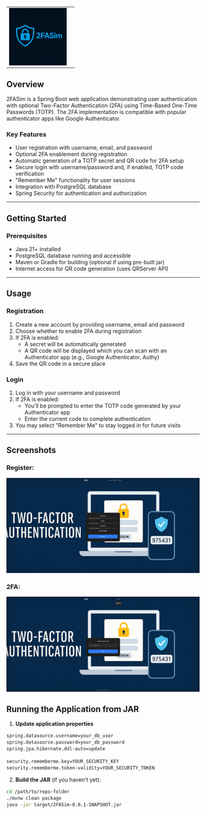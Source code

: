 <div align="center">

<table>
  <tr>
    <td>
      <img src="Images/2FAsim.png" alt="2FA" height="150" />
    </td>
    <td style="vertical-align: middle;">
      <h2 style="font-size: 0em; margin: 0;">Two Factor Authenticator</h2>
    </td>
  </tr>
</table>

</div>

## Overview

2FASim is a Spring Boot web application demonstrating user authentication with optional Two-Factor Authentication (2FA) using Time-Based One-Time Passwords (TOTP). The 2FA implementation is compatible with popular authenticator apps like Google Authenticator.

### Key Features
- User registration with username, email, and password
- Optional 2FA enablement during registration
- Automatic generation of a TOTP secret and QR code for 2FA setup
- Secure login with username/password and, if enabled, TOTP code verification
- "Remember Me" functionality for user sessions
- Integration with PostgreSQL database
- Spring Security for authentication and authorization

---

## Getting Started

### Prerequisites

- Java 21+ installed
- PostgreSQL database running and accessible
- Maven or Gradle for building (optional if using pre-built jar)
- Internet access for QR code generation (uses QRServer API)

---

## Usage

### Registration
1. Create a new account by providing username, email and password  
2. Choose whether to enable 2FA during registration  
3. If 2FA is enabled:  
   - A secret will be automatically generated  
   - A QR code will be displayed which you can scan with an Authenticator app (e.g., Google Authenticator, Authy)  
4. Save the QR code in a secure place  

### Login
1. Log in with your username and password  
2. If 2FA is enabled:  
   - You'll be prompted to enter the TOTP code generated by your Authenticator app  
   - Enter the current code to complete authentication  
3. You may select "Remember Me" to stay logged in for future visits  
---

## Screenshots

### Register:
![Register](Images/REGISTER.png)

### 2FA:
![2FA](Images/2FACODE.png)

## Running the Application from JAR

1. **Update application properties**
```bash
spring.datasource.username=your_db_user
spring.datasource.password=your_db_password
spring.jpa.hibernate.ddl-auto=update

security.rememberme.key=YOUR_SECURITY_KEY
security.rememberme.token-validity=YOUR_SECURITY_TOKEN
```

2. **Build the JAR** (if you haven't yet):

```bash
cd /path/to/repo-folder
./mvnw clean package
java -jar target/2FASim-0.0.1-SNAPSHOT.jar
```
